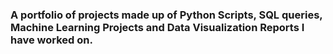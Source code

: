 ### A portfolio of projects made up of Python Scripts, SQL queries, Machine Learning Projects and Data Visualization Reports I have worked on.
